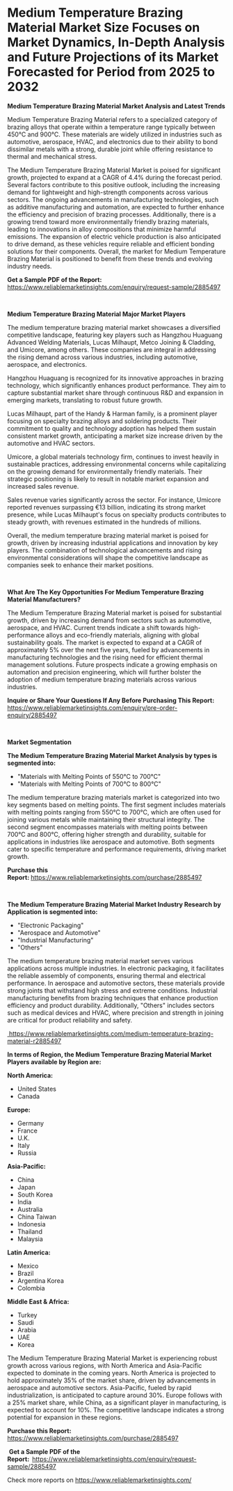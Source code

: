 <p><h1>Medium Temperature Brazing Material Market Size Focuses on Market Dynamics, In-Depth Analysis and Future Projections of its Market Forecasted for Period from 2025 to 2032</h1></p><p><strong>Medium Temperature Brazing Material Market Analysis and Latest Trends</strong></p>
<p><p>Medium Temperature Brazing Material refers to a specialized category of brazing alloys that operate within a temperature range typically between 450°C and 900°C. These materials are widely utilized in industries such as automotive, aerospace, HVAC, and electronics due to their ability to bond dissimilar metals with a strong, durable joint while offering resistance to thermal and mechanical stress.</p><p>The Medium Temperature Brazing Material Market is poised for significant growth, projected to expand at a CAGR of 4.4% during the forecast period. Several factors contribute to this positive outlook, including the increasing demand for lightweight and high-strength components across various sectors. The ongoing advancements in manufacturing technologies, such as additive manufacturing and automation, are expected to further enhance the efficiency and precision of brazing processes. Additionally, there is a growing trend toward more environmentally friendly brazing materials, leading to innovations in alloy compositions that minimize harmful emissions. The expansion of electric vehicle production is also anticipated to drive demand, as these vehicles require reliable and efficient bonding solutions for their components. Overall, the market for Medium Temperature Brazing Material is positioned to benefit from these trends and evolving industry needs.</p></p>
<p><strong>Get a Sample PDF of the Report:&nbsp;</strong> <a href="https://www.reliablemarketinsights.com/enquiry/request-sample/2885497?utm_campaign=2982&utm_medium=2&utm_source=Github&utm_content=ia&utm_term=13032025&utm_id=medium-temperature-brazing-material">https://www.reliablemarketinsights.com/enquiry/request-sample/2885497</a></p>
<p>&nbsp;</p>
<p><strong>Medium Temperature Brazing Material Major Market Players</strong></p>
<p><p>The medium temperature brazing material market showcases a diversified competitive landscape, featuring key players such as Hangzhou Huaguang Advanced Welding Materials, Lucas Milhaupt, Metco Joining & Cladding, and Umicore, among others. These companies are integral in addressing the rising demand across various industries, including automotive, aerospace, and electronics.</p><p>Hangzhou Huaguang is recognized for its innovative approaches in brazing technology, which significantly enhances product performance. They aim to capture substantial market share through continuous R&D and expansion in emerging markets, translating to robust future growth.</p><p>Lucas Milhaupt, part of the Handy & Harman family, is a prominent player focusing on specialty brazing alloys and soldering products. Their commitment to quality and technology adoption has helped them sustain consistent market growth, anticipating a market size increase driven by the automotive and HVAC sectors.</p><p>Umicore, a global materials technology firm, continues to invest heavily in sustainable practices, addressing environmental concerns while capitalizing on the growing demand for environmentally friendly materials. Their strategic positioning is likely to result in notable market expansion and increased sales revenue.</p><p>Sales revenue varies significantly across the sector. For instance, Umicore reported revenues surpassing €13 billion, indicating its strong market presence, while Lucas Milhaupt's focus on specialty products contributes to steady growth, with revenues estimated in the hundreds of millions.</p><p>Overall, the medium temperature brazing material market is poised for growth, driven by increasing industrial applications and innovation by key players. The combination of technological advancements and rising environmental considerations will shape the competitive landscape as companies seek to enhance their market positions.</p></p>
<p>&nbsp;</p>
<p><strong>What Are The Key Opportunities For Medium Temperature Brazing Material Manufacturers?</strong></p>
<p><p>The Medium Temperature Brazing Material market is poised for substantial growth, driven by increasing demand from sectors such as automotive, aerospace, and HVAC. Current trends indicate a shift towards high-performance alloys and eco-friendly materials, aligning with global sustainability goals. The market is expected to expand at a CAGR of approximately 5% over the next five years, fueled by advancements in manufacturing technologies and the rising need for efficient thermal management solutions. Future prospects indicate a growing emphasis on automation and precision engineering, which will further bolster the adoption of medium temperature brazing materials across various industries.</p></p>
<p><strong>Inquire or Share Your Questions If Any Before Purchasing This Report:</strong> <a href="https://www.reliablemarketinsights.com/enquiry/pre-order-enquiry/2885497?utm_campaign=2982&utm_medium=2&utm_source=Github&utm_content=ia&utm_term=13032025&utm_id=medium-temperature-brazing-material">https://www.reliablemarketinsights.com/enquiry/pre-order-enquiry/2885497</a></p>
<p>&nbsp;</p>
<p><strong>Market Segmentation</strong></p>
<p><strong>The Medium Temperature Brazing Material Market Analysis by types is segmented into:</strong></p>
<p><ul><li>"Materials with Melting Points of 550°C to 700°C"</li><li>"Materials with Melting Points of 700°C to 800°C"</li></ul></p>
<p><p>The medium temperature brazing materials market is categorized into two key segments based on melting points. The first segment includes materials with melting points ranging from 550°C to 700°C, which are often used for joining various metals while maintaining their structural integrity. The second segment encompasses materials with melting points between 700°C and 800°C, offering higher strength and durability, suitable for applications in industries like aerospace and automotive. Both segments cater to specific temperature and performance requirements, driving market growth.</p></p>
<p><strong>Purchase this Report:&nbsp;</strong><a href="https://www.reliablemarketinsights.com/purchase/2885497?utm_campaign=2982&utm_medium=2&utm_source=Github&utm_content=ia&utm_term=13032025&utm_id=medium-temperature-brazing-material">https://www.reliablemarketinsights.com/purchase/2885497</a></p>
<p>&nbsp;</p>
<p><strong>The Medium Temperature Brazing Material Market Industry Research by Application is segmented into:</strong></p>
<p><ul><li>"Electronic Packaging"</li><li>"Aerospace and Automotive"</li><li>"Industrial Manufacturing"</li><li>"Others"</li></ul></p>
<p><p>The medium temperature brazing material market serves various applications across multiple industries. In electronic packaging, it facilitates the reliable assembly of components, ensuring thermal and electrical performance. In aerospace and automotive sectors, these materials provide strong joints that withstand high stress and extreme conditions. Industrial manufacturing benefits from brazing techniques that enhance production efficiency and product durability. Additionally, "Others" includes sectors such as medical devices and HVAC, where precision and strength in joining are critical for product reliability and safety.</p></p>
<p><a href="https://www.reliablemarketinsights.com/medium-temperature-brazing-material-r2885497?utm_campaign=2982&utm_medium=2&utm_source=Github&utm_content=ia&utm_term=13032025&utm_id=medium-temperature-brazing-material">&nbsp;https://www.reliablemarketinsights.com/medium-temperature-brazing-material-r2885497</a></p>
<p><strong>In terms of Region, the Medium Temperature Brazing Material Market Players available by Region are:</strong></p>
<p>
    <p> <strong> North America: </strong>
        <ul>
            <li>United States</li>
            <li>Canada</li>
        </ul>
        </p> 
    <p> <strong> Europe: </strong>
        <ul>
            <li>Germany</li>
            <li>France</li>
            <li>U.K.</li>
            <li>Italy</li>
            <li>Russia</li>
        </ul>
        </p> 
    <p> <strong> Asia-Pacific: </strong>
        <ul>
            <li>China</li>
            <li>Japan</li>
            <li>South Korea</li>
            <li>India</li>
            <li>Australia</li>
            <li>China Taiwan</li>
            <li>Indonesia</li>
            <li>Thailand</li>
            <li>Malaysia</li>
        </ul>
        </p> 
    <p> <strong> Latin America: </strong>
        <ul>
            <li>Mexico</li>
            <li>Brazil</li>
            <li>Argentina Korea</li>
            <li>Colombia</li>
        </ul>
        </p> 
    <p> <strong> Middle East & Africa: </strong>
        <ul>
            <li>Turkey</li>
            <li>Saudi</li>
            <li>Arabia</li>
            <li>UAE</li>
            <li>Korea</li>
        </ul>
    </p>
    </p>
<p><p>The Medium Temperature Brazing Material Market is experiencing robust growth across various regions, with North America and Asia-Pacific expected to dominate in the coming years. North America is projected to hold approximately 35% of the market share, driven by advancements in aerospace and automotive sectors. Asia-Pacific, fueled by rapid industrialization, is anticipated to capture around 30%. Europe follows with a 25% market share, while China, as a significant player in manufacturing, is expected to account for 10%. The competitive landscape indicates a strong potential for expansion in these regions.</p></p>
<p><strong>Purchase this Report: </strong><a href="https://www.reliablemarketinsights.com/purchase/2885497?utm_campaign=2982&utm_medium=2&utm_source=Github&utm_content=ia&utm_term=13032025&utm_id=medium-temperature-brazing-material">https://www.reliablemarketinsights.com/purchase/2885497</a></p>
<p>&nbsp;<strong>Get a Sample PDF of the Report:&nbsp;&nbsp;</strong><a href="https://www.reliablemarketinsights.com/enquiry/request-sample/2885497?utm_campaign=2982&utm_medium=2&utm_source=Github&utm_content=ia&utm_term=13032025&utm_id=medium-temperature-brazing-material">https://www.reliablemarketinsights.com/enquiry/request-sample/2885497</a></p>
<p><strong></strong></p>
<p>Check more reports on <a href="https://www.reliablemarketinsights.com/?utm_campaign=2982&utm_medium=2&utm_source=Github&utm_content=ia&utm_term=13032025&utm_id=medium-temperature-brazing-material">https://www.reliablemarketinsights.com/</a></p>